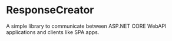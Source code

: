 # ResponseCreator
A simple library to communicate between ASP.NET CORE WebAPI applications and clients like SPA apps.
